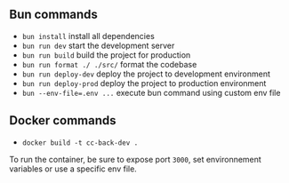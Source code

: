 ## Bun commands

- `bun install` install all dependencies
- `bun run dev` start the development server
- `bun run build` build the project for production
- `bun run format ./ ./src/` format the codebase
- `bun run deploy-dev` deploy the project to development environment
- `bun run deploy-prod` deploy the project to production environment
- `bun --env-file=.env ...` execute bun command using custom env file

## Docker commands

- `docker build -t cc-back-dev .`

To run the container, be sure to expose port `3000`, set environnement variables or use a specific env file.
